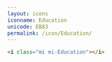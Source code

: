 ```yaml
---
layout: icons
iconname: Education
unicode: EB83
permalink: /icon/Education/
---
```


``` html
<i class="mi mi-Education"></i>
```
